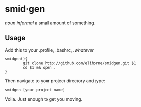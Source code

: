 smid·gen
================================
_noun informal_
a small amount of something.

Usage
-----

Add this to your .profile, .bashrc, _.whatever_

```
smidgen(){
        git clone http://github.com/elihorne/smidgen.git $1
        cd $1 && open .
}
```

Then navigate to your project directory and type:
```
smidgen [your project name]
```

Voila. Just enough to get you moving.
